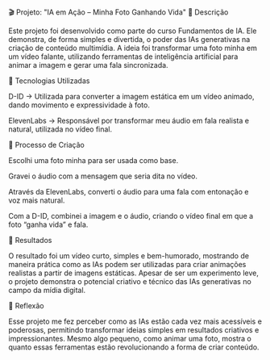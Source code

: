 🎬 Projeto: "IA em Ação – Minha Foto Ganhando Vida"
📒 Descrição

Este projeto foi desenvolvido como parte do curso Fundamentos de IA. Ele demonstra, de forma simples e divertida, o poder das IAs generativas na criação de conteúdo multimídia. A ideia foi transformar uma foto minha em um vídeo falante, utilizando ferramentas de inteligência artificial para animar a imagem e gerar uma fala sincronizada.

🤖 Tecnologias Utilizadas

D-ID → Utilizada para converter a imagem estática em um vídeo animado, dando movimento e expressividade à foto.

ElevenLabs → Responsável por transformar meu áudio em fala realista e natural, utilizada no vídeo final.

🧐 Processo de Criação

Escolhi uma foto minha para ser usada como base.

Gravei o áudio com a mensagem que seria dita no vídeo.

Através da ElevenLabs, converti o áudio para uma fala com entonação e voz mais natural.

Com a D-ID, combinei a imagem e o áudio, criando o vídeo final em que a foto “ganha vida” e fala.

🚀 Resultados

O resultado foi um vídeo curto, simples e bem-humorado, mostrando de maneira prática como as IAs podem ser utilizadas para criar animações realistas a partir de imagens estáticas. Apesar de ser um experimento leve, o projeto demonstra o potencial criativo e técnico das IAs generativas no campo da mídia digital.

💭 Reflexão

Esse projeto me fez perceber como as IAs estão cada vez mais acessíveis e poderosas, permitindo transformar ideias simples em resultados criativos e impressionantes. Mesmo algo pequeno, como animar uma foto, mostra o quanto essas ferramentas estão revolucionando a forma de criar conteúdo.
